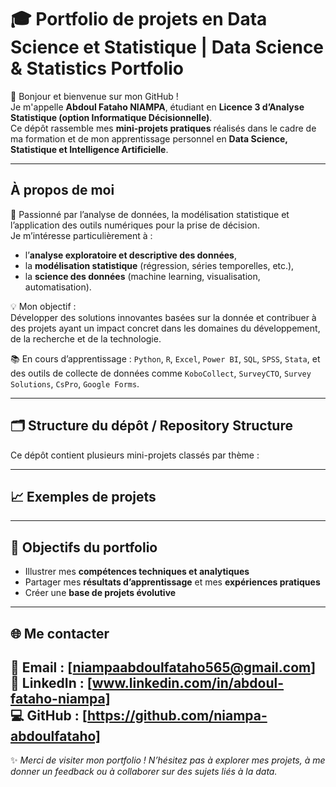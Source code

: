 # 🎓 Portfolio de projets en Data Science et Statistique | Data Science & Statistics Portfolio

👋 Bonjour et bienvenue sur mon GitHub !  
Je m'appelle **Abdoul Fataho NIAMPA**, étudiant en **Licence 3 d’Analyse Statistique (option Informatique Décisionnelle)**.  
Ce dépôt rassemble mes **mini-projets pratiques** réalisés dans le cadre de ma formation et de mon apprentissage personnel en **Data Science, Statistique et Intelligence Artificielle**.

---

## À propos de moi

🎯 Passionné par l’analyse de données, la modélisation statistique et l’application des outils numériques pour la prise de décision.  
Je m’intéresse particulièrement à :
- l’**analyse exploratoire et descriptive des données**,  
- la **modélisation statistique** (régression, séries temporelles, etc.),  
- la **science des données** (machine learning, visualisation, automatisation).  

💡 Mon objectif :  
Développer des solutions innovantes basées sur la donnée et contribuer à des projets ayant un impact concret dans les domaines du développement, de la recherche et de la technologie.

📚 En cours d’apprentissage :
`Python`, `R`, `Excel`, `Power BI`, `SQL`, `SPSS`, `Stata`, et des outils de collecte de données comme `KoboCollect`, `SurveyCTO`, `Survey Solutions`, `CsPro`, `Google Forms`.

---


## 🗂️ Structure du dépôt / Repository Structure

Ce dépôt contient plusieurs mini-projets classés par thème :


---

## 📈 Exemples de projets 


---

## 🧠 Objectifs du portfolio

- Illustrer mes **compétences techniques et analytiques**  
- Partager mes **résultats d’apprentissage** et mes **expériences pratiques**  
- Créer une **base de projets évolutive** 

---

## 🌐 Me contacter

📩 **Email** : [niampaabdoulfataho565@gmail.com]  
💼 **LinkedIn** : [www.linkedin.com/in/abdoul-fataho-niampa]  
💻 **GitHub** : [https://github.com/niampa-abdoulfataho]
---

✨ *Merci de visiter mon portfolio ! N’hésitez pas à explorer mes projets, à me donner un feedback ou à collaborer sur des sujets liés à la data.*  



